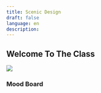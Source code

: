 ```yaml
---
title: Scenic Design
draft: false
language: en
description: 
---
```




## Welcome To The Class


![](/images/scenicdesign/class/100.jpg)


### Mood Board